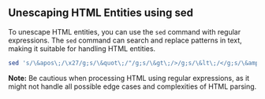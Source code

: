 ## Unescaping HTML Entities using sed

To unescape HTML entities, you can use the `sed` command with regular expressions. The `sed` command can search and replace patterns in text, making it suitable for handling HTML entities.
```bash
sed 's/\&apos\;/\x27/g;s/\&quot\;/"/g;s/\&gt\;/>/g;s/\&lt\;/</g;s/\&amp\;/\&/g'
```
**Note:** Be cautious when processing HTML using regular expressions, as it might not handle all possible edge cases and complexities of HTML parsing.
